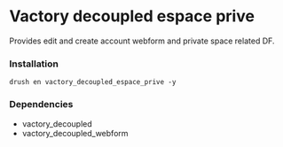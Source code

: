 # Vactory decoupled espace prive
Provides edit and create account webform and private space related DF.

### Installation
`drush en vactory_decoupled_espace_prive -y`

### Dependencies
- vactory_decoupled
- vactory_decoupled_webform
